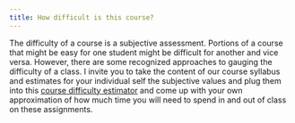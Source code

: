 ```yaml
---
title: How difficult is this course?
---
```


The difficulty of a course is a subjective assessment. Portions of a
course that might be easy for one student might be difficult for
another and vice versa. However, there are some recognized approaches
to gauging the difficulty of a class. I invite you to take the content
of our course syllabus and estimates for your individual self the
subjective values and plug them into this [course difficulty
estimator](https://cat.wfu.edu/resources/tools/estimator2/) and come
up with your own approximation of how much time you will need to spend
in and out of class on these assignments.
